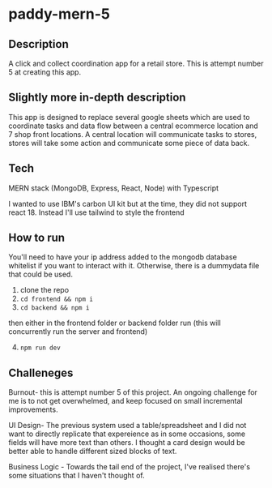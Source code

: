 # paddy-mern-5
## Description
A click and collect coordination app for a retail store.
This is attempt number 5 at creating this app. 

## Slightly more in-depth description
This app is designed to replace several google sheets which are used to coordinate tasks and data flow between a central ecommerce location and 7 shop front locations. A central location will communicate tasks to stores, stores will take some action and communicate some piece of data back. 

## Tech
MERN stack (MongoDB, Express, React, Node) with Typescript

I wanted to use IBM's carbon UI kit but at the time, they did not support react 18. Instead I'll use tailwind to style the frontend


## How to run
You'll need to have your ip address added to the mongodb database whitelist if you want to interact with it. Otherwise, there is a dummydata file that could be used.

1. clone the repo
2. ```cd frontend && npm i```
3. ```cd backend && npm i```

then either in the frontend folder or backend folder run (this will concurrently run the server and frontend)

4. ```npm run dev```

## Challeneges 
Burnout- this is attempt number 5 of this project. An ongoing challenge for me is to not get overwhelmed, and keep focused on small incremental improvements.

UI Design- The previous system used a table/spreadsheet and I did not want to directly replicate that expereience as in some occasions, some fields will have more text than others. I thought a card design would be better able to handle different sized blocks of text. 

Business Logic - Towards the tail end of the project, I've realised there's some situations that I haven't thought of. 
